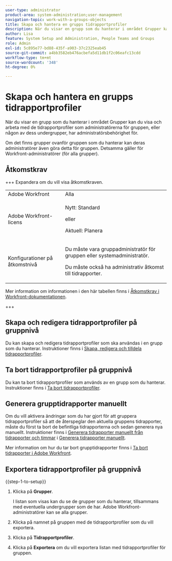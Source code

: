 ```yaml
---
user-type: administrator
product-area: system-administration;user-management
navigation-topic: work-with-a-groups-objects
title: Skapa och hantera en grupps tidrapportprofiler
description: När du visar en grupp som du hanterar i området Grupper kan du visa och arbeta med de tidrapportprofiler som administratörerna för gruppen, eller någon av dess undergrupper, har administratörsbehörighet för.
author: Lisa
feature: System Setup and Administration, People Teams and Groups
role: Admin
exl-id: 5c895e77-bd88-435f-a903-37c2325eab45
source-git-commit: a4bb3582eb476acbefa5d11db1f2c06eafc13cdd
workflow-type: tm+mt
source-wordcount: '348'
ht-degree: 0%

---
```


# Skapa och hantera en grupps tidrapportprofiler

<!--
<p data-mc-conditions="QuicksilverOrClassic.Draft mode">Do this to other step articles about objects and groups? Remove steps and point to main article; add group or step in that article. Already done previously for approval processes.</p>
-->

När du visar en grupp som du hanterar i området Grupper kan du visa och arbeta med de tidrapportprofiler som administratörerna för gruppen, eller någon av dess undergrupper, har administratörsbehörighet för.

Om det finns grupper ovanför gruppen som du hanterar kan deras administratörer även göra detta för gruppen. Detsamma gäller för Workfront-administratörer (för alla grupper).

## Åtkomstkrav

+++ Expandera om du vill visa åtkomstkraven.

<table style="table-layout:auto"> 
 <col> 
 <col> 
 <tbody> 
  <tr> 
   <td role="rowheader">Adobe Workfront</td> 
   <td>Alla</td> 
  </tr> 
  <tr> 
   <td role="rowheader">Adobe Workfront-licens</td>
   <td><p>Nytt: Standard</p>
       <p>eller</p>
       <p>Aktuell: Planera</p></td>
  <tr> 
   <td role="rowheader">Konfigurationer på åtkomstnivå</td> 
   <td><p>Du måste vara gruppadministratör för gruppen eller systemadministratör.</p>
   <p>Du måste också ha administrativ åtkomst till tidrapporter.</p></td>
  </tr>
  </tr> 
 </tbody> 
</table>

Mer information om informationen i den här tabellen finns i [Åtkomstkrav i Workfront-dokumentationen](/help/quicksilver/administration-and-setup/add-users/access-levels-and-object-permissions/access-level-requirements-in-documentation.md).

+++

## Skapa och redigera tidrapportprofiler på gruppnivå

Du kan skapa och redigera tidrapportprofiler som ska användas i en grupp som du hanterar. Instruktioner finns i [Skapa, redigera och tilldela tidrapportprofiler](../../../timesheets/create-and-manage-timesheets/create-timesheet-profiles.md).

## Ta bort tidrapportprofiler på gruppnivå

Du kan ta bort tidrapportprofiler som används av en grupp som du hanterar. Instruktioner finns i [Ta bort tidrapportprofiler](../../../timesheets/create-and-manage-timesheets/delete-timesheet-profiles.md).

## Generera grupptidrapporter manuellt

Om du vill aktivera ändringar som du har gjort för att gruppera tidrapportprofiler så att de återspeglar den aktuella gruppens tidrapporter, måste du först ta bort de befintliga tidrapporterna och sedan generera nya manuellt. Instruktioner finns i [Generera tidrapporter manuellt från tidrapporter och timmar](../../../timesheets/create-and-manage-timesheets/manually-generate-timesheets.md#manually) i [Generera tidrapporter manuellt](../../../timesheets/create-and-manage-timesheets/manually-generate-timesheets.md).

Mer information om hur du tar bort grupptidrapporter finns i [Ta bort tidrapporter i Adobe Workfront](../../../timesheets/create-and-manage-timesheets/delete-timesheets.md).

## Exportera tidrapportprofiler på gruppnivå

{{step-1-to-setup}}

1. Klicka på **Grupper**.

   I listan som visas kan du se de grupper som du hanterar, tillsammans med eventuella undergrupper som de har. Adobe Workfront-administratörer kan se alla grupper.

1. Klicka på namnet på gruppen med de tidrapportprofiler som du vill exportera.
1. Klicka på **Tidrapportprofiler**.
1. Klicka på **Exportera** om du vill exportera listan med tidrapportprofiler för gruppen.

